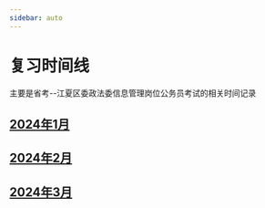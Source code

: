 ```yaml
---
sidebar: auto
---
```


# 复习时间线

主要是省考--江夏区委政法委信息管理岗位公务员考试的相关时间记录

## [2024年1月](/examinationStudy/timeLine/January/ "1月")
<januaryLine></januaryLine>

## [2024年2月](/examinationStudy/timeLine/February/ "2月")

## [2024年3月](/examinationStudy/timeLine/March/ "3月")

